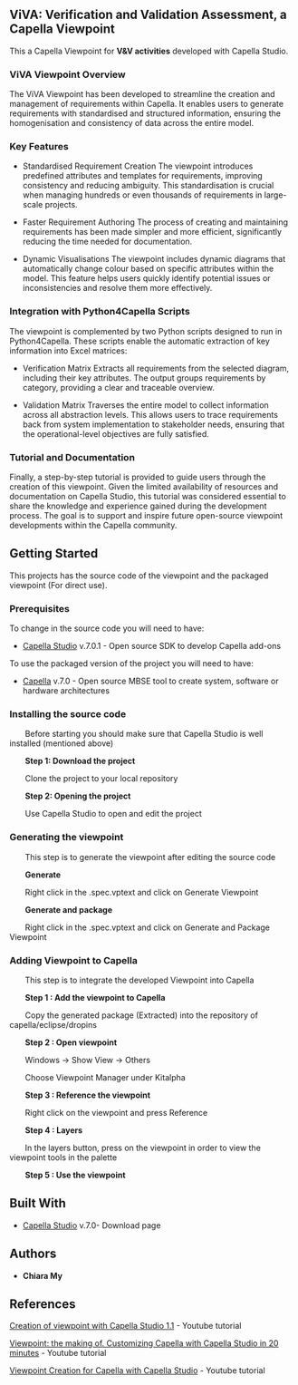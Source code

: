 ## ViVA: Verification and Validation Assessment, a Capella Viewpoint
This a Capella Viewpoint for **V&V activities** developed with Capella Studio. 

### ViVA Viewpoint Overview

The ViVA Viewpoint has been developed to streamline the creation and management of requirements within Capella.
It enables users to generate requirements with standardised and structured information, ensuring the homogenisation and consistency of data across the entire model.

### Key Features

* Standardised Requirement Creation
The viewpoint introduces predefined attributes and templates for requirements, improving consistency and reducing ambiguity.
This standardisation is crucial when managing hundreds or even thousands of requirements in large-scale projects.

* Faster Requirement Authoring
The process of creating and maintaining requirements has been made simpler and more efficient, significantly reducing the time needed for documentation.

* Dynamic Visualisations
The viewpoint includes dynamic diagrams that automatically change colour based on specific attributes within the model.
This feature helps users quickly identify potential issues or inconsistencies and resolve them more effectively.

### Integration with Python4Capella Scripts

The viewpoint is complemented by two Python scripts designed to run in Python4Capella.
These scripts enable the automatic extraction of key information into Excel matrices:

* Verification Matrix
Extracts all requirements from the selected diagram, including their key attributes.
The output groups requirements by category, providing a clear and traceable overview.

* Validation Matrix
Traverses the entire model to collect information across all abstraction levels.
This allows users to trace requirements back from system implementation to stakeholder needs, ensuring that the operational-level objectives are fully satisfied.

### Tutorial and Documentation

Finally, a step-by-step tutorial is provided to guide users through the creation of this viewpoint.
Given the limited availability of resources and documentation on Capella Studio, this tutorial was considered essential to share the knowledge and experience gained during the development process.
The goal is to support and inspire future open-source viewpoint developments within the Capella community.


## Getting Started

This projects has the source code of the viewpoint and the packaged viewpoint (For direct use).

### Prerequisites
To change in the source code you will need to have:
* [Capella Studio](https://www.eclipse.org/capella/download.html) v.7.0.1 - Open source SDK to develop Capella add-ons

To use the packaged version of the project you will need to have:
* [Capella](https://www.eclipse.org/capella/download.html) v.7.0 - Open source MBSE tool to create system, software or hardware architectures


### Installing the source code
  &nbsp;&nbsp;&nbsp;&nbsp;&nbsp;&nbsp; Before starting you should make sure that Capella Studio is well installed (mentioned above)

  &nbsp;&nbsp;&nbsp;&nbsp;&nbsp;&nbsp; **Step 1: Download the project**

  &nbsp;&nbsp;&nbsp;&nbsp;&nbsp;&nbsp; Clone the project to your local repository

  &nbsp;&nbsp;&nbsp;&nbsp;&nbsp;&nbsp; **Step 2: Opening the project**

  &nbsp;&nbsp;&nbsp;&nbsp;&nbsp;&nbsp; Use Capella Studio to open and edit the project

### Generating the viewpoint
  &nbsp;&nbsp;&nbsp;&nbsp;&nbsp;&nbsp; This step is to generate the viewpoint after editing the source code

  &nbsp;&nbsp;&nbsp;&nbsp;&nbsp;&nbsp; **Generate**
  
  &nbsp;&nbsp;&nbsp;&nbsp;&nbsp;&nbsp; Right click in the .spec.vptext and click on Generate Viewpoint

  &nbsp;&nbsp;&nbsp;&nbsp;&nbsp;&nbsp; **Generate and package**
  
  &nbsp;&nbsp;&nbsp;&nbsp;&nbsp;&nbsp; Right click in the .spec.vptext and click on Generate and Package Viewpoint

### Adding Viewpoint to Capella
  &nbsp;&nbsp;&nbsp;&nbsp;&nbsp;&nbsp; This step is to integrate the developed Viewpoint into Capella 
  
  &nbsp;&nbsp;&nbsp;&nbsp;&nbsp;&nbsp; **Step 1 : Add the viewpoint to Capella**
  
  &nbsp;&nbsp;&nbsp;&nbsp;&nbsp;&nbsp; Copy the generated package (Extracted) into the repository of capella/eclipse/dropins 

  &nbsp;&nbsp;&nbsp;&nbsp;&nbsp;&nbsp; **Step 2 : Open viewpoint**
  
  &nbsp;&nbsp;&nbsp;&nbsp;&nbsp;&nbsp; Windows -> Show View -> Others
  
  &nbsp;&nbsp;&nbsp;&nbsp;&nbsp;&nbsp; Choose Viewpoint Manager under Kitalpha
  
  &nbsp;&nbsp;&nbsp;&nbsp;&nbsp;&nbsp; **Step 3 : Reference the viewpoint**
  
  &nbsp;&nbsp;&nbsp;&nbsp;&nbsp;&nbsp; Right click on the viewpoint and press Reference
  
  &nbsp;&nbsp;&nbsp;&nbsp;&nbsp;&nbsp; **Step 4 : Layers**
  
  &nbsp;&nbsp;&nbsp;&nbsp;&nbsp;&nbsp; In the layers button, press on the viewpoint in order to view the viewpoint tools in the palette
	
  &nbsp;&nbsp;&nbsp;&nbsp;&nbsp;&nbsp; **Step 5 : Use the viewpoint**
  

## Built With

* [Capella Studio](https://www.eclipse.org/capella/download.html) v.7.0- Download page


## Authors
* **Chiara My** 


## References
[Creation of viewpoint with Capella Studio 1.1](https://www.youtube.com/watch?v=zvIzyDxAj1c&t=301s) - Youtube tutorial

[Viewpoint: the making of. Customizing Capella with Capella Studio in 20 minutes](https://www.youtube.com/watch?v=lhNvmjHRa0o) - Youtube tutorial

[Viewpoint Creation for Capella with Capella Studio](https://www.youtube.com/watch?v=NWCyKsPfc2Y&t=232s) - Youtube tutorial

